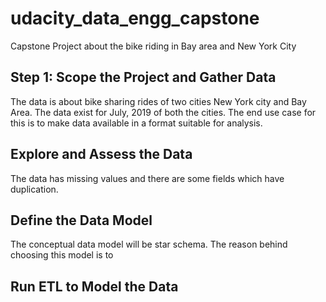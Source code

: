 # udacity_data_engg_capstone
Capstone Project about the bike riding in Bay area and New York City

## Step 1: Scope the Project and Gather Data
The data is about bike sharing rides of two cities New York city and Bay Area. 
The data exist for July, 2019 of both the cities. 
The end use case for this is to make data available in a format suitable for analysis.

##  Explore and Assess the Data
The data has missing values and there are some fields which have duplication.

##  Define the Data Model
The conceptual data model will be star schema. The reason behind choosing this model is to

## Run ETL to Model the Data
